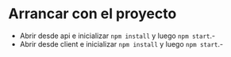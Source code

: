 # Arrancar con el proyecto
 * Abrir desde api e inicializar  `npm install` y luego `npm start`.-
 * Abrir desde client e inicializar `npm install` y luego `npm start`.-